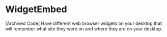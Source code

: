 # WidgetEmbed

[Archived Code] Have different web browser widgets on your desktop that will remember what site they were on and where they are on your desktop.